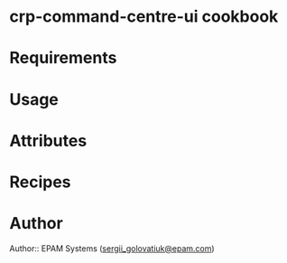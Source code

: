 # crp-command-centre-ui cookbook

# Requirements

# Usage

# Attributes

# Recipes

# Author

Author:: EPAM Systems (<sergii_golovatiuk@epam.com>)
